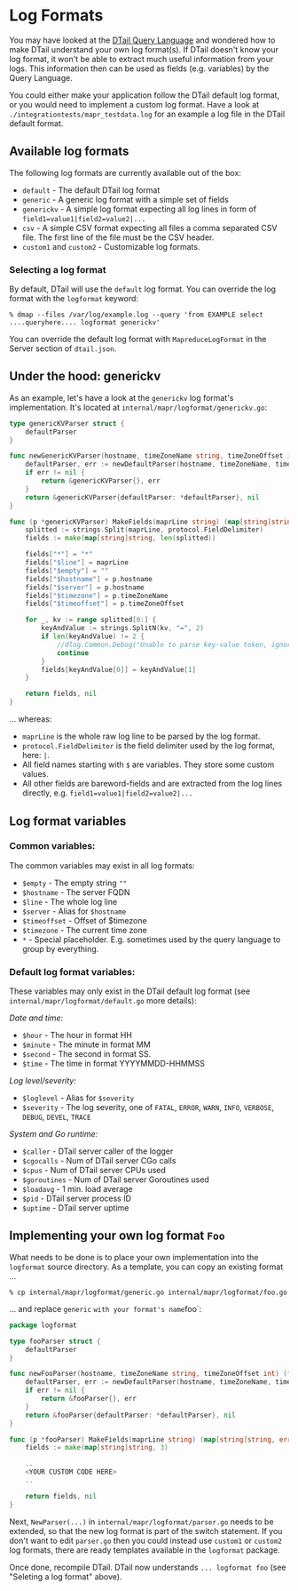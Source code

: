 Log Formats
===========

You may have looked at the [DTail Query Language](./querylanguage.md) and wondered how to make DTail understand your own log format(s). If DTail doesn't know your log format, it won't be able to extract much useful information from your logs. This information then can be used as fields (e.g. variables) by the Query Language.

You could either make your application follow the DTail default log format, or you would need to implement a custom log format. Have a look at `./integrationtests/mapr_testdata.log` for an example a log file in the DTail default format.

## Available log formats

The following log formats are currently available out of the box:

* `default` - The default DTail log format
* `generic` - A generic log format with a simple set of fields
* `generickv` - A simple log format expecting all log lines in form of `field1=value1|field2=value2|...`
* `csv` - A simple CSV format expecting all files a comma separated CSV file. The first line of the file must be the CSV header.
* `custom1` and `custom2` - Customizable log formats.

### Selecting a log format

By default, DTail will use the `default` log format. You can override the log format with the `logformat` keyword:

```shell
% dmap --files /var/log/example.log --query 'from EXAMPLE select ....queryhere.... logformat generickv'
```

You can override the default log format with `MapreduceLogFormat` in the Server section of `dtail.json`.

## Under the hood: generickv

As an example, let's have a look at the `generickv` log format's implementation. It's located at `internal/mapr/logformat/generickv.go`:

```go
type genericKVParser struct {
	defaultParser
}

func newGenericKVParser(hostname, timeZoneName string, timeZoneOffset int) (*genericKVParser, error) {
	defaultParser, err := newDefaultParser(hostname, timeZoneName, timeZoneOffset)
	if err != nil {
		return &genericKVParser{}, err
	}
	return &genericKVParser{defaultParser: *defaultParser}, nil
}

func (p *genericKVParser) MakeFields(maprLine string) (map[string]string, error) {
	splitted := strings.Split(maprLine, protocol.FieldDelimiter)
	fields := make(map[string]string, len(splitted))

	fields["*"] = "*"
	fields["$line"] = maprLine
	fields["$empty"] = ""
	fields["$hostname"] = p.hostname
	fields["$server"] = p.hostname
	fields["$timezone"] = p.timeZoneName
	fields["$timeoffset"] = p.timeZoneOffset

	for _, kv := range splitted[0:] {
		keyAndValue := strings.SplitN(kv, "=", 2)
		if len(keyAndValue) != 2 {
			//dlog.Common.Debug("Unable to parse key-value token, ignoring it", kv)
			continue
		}
		fields[keyAndValue[0]] = keyAndValue[1]
	}

	return fields, nil
}
```

... whereas:

* `maprLine` is the whole raw log line to be parsed by the log format.
* `protocol.FieldDelimiter` is the field delimiter used by the log format, here: `|`.
* All field names starting with `$` are variables. They store some custom values.
* All other fields are bareword-fields and are extracted from the log lines directly, e.g. `field1=value1|field2=value2|...`

## Log format variables

### Common variables:

The common variables may exist in all log formats:

* `$empty` - The empty string `""`
* `$hostname` - The server FQDN
* `$line` - The whole log line
* `$server` - Alias for `$hostname`
* `$timeoffset` -  Offset of $timezone
* `$timezone` -  The current time zone
* `*` - Special placeholder. E.g. sometimes used by the query language to group by everything.

### Default log format variables:

These variables may only exist in the DTail default log format (see `internal/mapr/logformat/default.go` more details):

*Date and time:*

* `$hour` - The hour in format HH
* `$minute` - The minute in format MM
* `$second` - The second in format SS.
* `$time` - The time in format YYYYMMDD-HHMMSS

*Log level/severity:*

* `$loglevel` - Alias for `$severity`
* `$severity` - The log severity, one of `FATAL`, `ERROR`, `WARN`, `INFO`, `VERBOSE`, `DEBUG`, `DEVEL`, `TRACE`

*System and Go runtime:*

* `$caller` - DTail server caller of the logger
* `$cgocalls` - Num of DTail server CGo calls
* `$cpus` - Num of DTail server CPUs used
* `$goroutines` - Num of DTail server Goroutines used
* `$loadavg` - 1 min. load average
* `$pid` - DTail server process ID
* `$uptime` - DTail server uptime

## Implementing your own log format `Foo`

What needs to be done is to place your own implementation into the `logformat` source directory. As a template, you can copy an existing format ...

```shell
% cp internal/mapr/logformat/generic.go internal/mapr/logformat/foo.go
```

... and replace `generic` ` with your format's name `foo`:

```go
package logformat

type fooParser struct {
	defaultParser
}

func newFooParser(hostname, timeZoneName string, timeZoneOffset int) (*fooParser, error) {
	defaultParser, err := newDefaultParser(hostname, timeZoneName, timeZoneOffset)
	if err != nil {
		return &fooParser{}, err
	}
	return &fooParser{defaultParser: *defaultParser}, nil
}

func (p *fooParser) MakeFields(maprLine string) (map[string]string, error) {
	fields := make(map[string]string, 3)

	..
	<YOUR CUSTOM CODE HERE>
	..

	return fields, nil
}
```

Next, `NewParser(...)` in `internal/mapr/logformat/parser.go` needs to be extended, so that the new log format is part of the switch statement. If you don't want to edit `parser.go` then you could instead use `custom1` or `custom2` log formats, there are ready templates available in the `logformat` package.

Once done, recompile DTail. DTail now understands `... logformat foo` (see "Seleting a log format" above).
